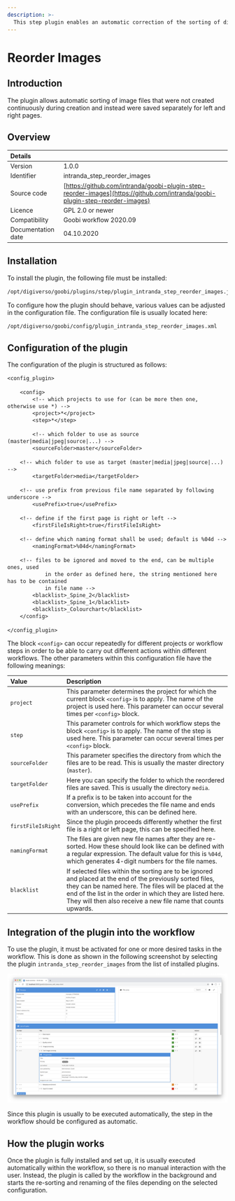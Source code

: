 ```yaml
---
description: >-
  This step plugin enables an automatic correction of the sorting of digitised material that was created separately for right and left book pages.
---
```


# Reorder Images

## Introduction

The plugin allows automatic sorting of image files that were not created continuously during creation and instead were saved separately for left and right pages.

## Overview

| Details |  |
| :--- | :--- |
| Version | 1.0.0 |
| Identifier | intranda\_step\_reorder_images |
| Source code | [https://github.com/intranda/goobi-plugin-step-reorder-images](https://github.com/intranda/goobi-plugin-step-reorder-images) |
| Licence | GPL 2.0 or newer |
| Compatibility | Goobi workflow 2020.09 |
| Documentation date | 04.10.2020 |

## Installation

To install the plugin, the following file must be installed:

```bash
/opt/digiverso/goobi/plugins/step/plugin_intranda_step_reorder_images.jar
```

To configure how the plugin should behave, various values can be adjusted in the configuration file. The configuration file is usually located here:

```bash
/opt/digiverso/goobi/config/plugin_intranda_step_reorder_images.xml
```

## Configuration of the plugin

The configuration of the plugin is structured as follows:

```markup
<config_plugin>

	<config>
		<!-- which projects to use for (can be more then one, otherwise use *) -->
		<project>*</project>
		<step>*</step>

		<!-- which folder to use as source (master|media|jpeg|source|...) -->
		<sourceFolder>master</sourceFolder>

    <!-- which folder to use as target (master|media|jpeg|source|...) -->
		<targetFolder>media</targetFolder>

    <!-- use prefix from previous file name separated by following underscore -->
		<usePrefix>true</usePrefix>

    <!-- define if the first page is right or left -->
		<firstFileIsRight>true</firstFileIsRight>

    <!-- define which naming format shall be used; default is %04d -->
		<namingFormat>%04d</namingFormat>

    <!-- files to be ignored and moved to the end, can be multiple ones, used
			in the order as defined here, the string mentioned here has to be contained
			in file name -->
		<blacklist>_Spine_2</blacklist>
		<blacklist>_Spine_1</blacklist>
		<blacklist>_Colourchart</blacklist>
	</config>

</config_plugin>

```

The block `<config>` can occur repeatedly for different projects or workflow steps in order to be able to carry out different actions within different workflows. The other parameters within this configuration file have the following meanings:

| Value | Description |
| :--- | :--- |
| `project` | This parameter determines the project for which the current block `<config>` is to apply. The name of the project is used here. This parameter can occur several times per `<config>` block. |
| `step` | This parameter controls for which workflow steps the block `<config>` is to apply. The name of the step is used here. This parameter can occur several times per `<config>` block. |
| `sourceFolder` | This parameter specifies the directory from which the files are to be read. This is usually the master directory (`master`). |
| `targetFolder` | Here you can specify the folder to which the reordered files are saved. This is usually the directory `media`. |
| `usePrefix` | If a prefix is to be taken into account for the conversion, which precedes the file name and ends with an underscore, this can be defined here. |
| `firstFileIsRight` | Since the plugin proceeds differently whether the first file is a right or left page, this can be specified here. |
| `namingFormat` | The files are given new file names after they are re-sorted. How these should look like can be defined with a regular expression. The default value for this is `%04d`, which generates 4-digit numbers for the file names. |
| `blacklist` | If selected files within the sorting are to be ignored and placed at the end of the previously sorted files, they can be named here. The files will be placed at the end of the list in the order in which they are listed here. They will then also receive a new file name that counts upwards. |

## Integration of the plugin into the workflow

To use the plugin, it must be activated for one or more desired tasks in the workflow. This is done as shown in the following screenshot by selecting the plugin `intranda_step_reorder_images` from the list of installed plugins.

![Assigning the plugin to a specific task](../.gitbook/assets/intranda_step_reorder_images_en.png)

Since this plugin is usually to be executed automatically, the step in the workflow should be configured as automatic.

## How the plugin works

Once the plugin is fully installed and set up, it is usually executed automatically within the workflow, so there is no manual interaction with the user. Instead, the plugin is called by the workflow in the background and starts the re-sorting and renaming of the files depending on the selected configuration.
